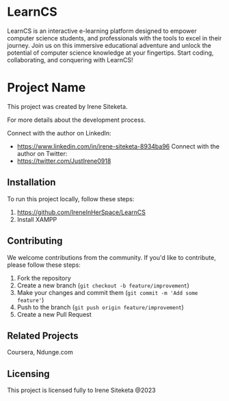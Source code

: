 # LearnCS
LearnCS is an interactive e-learning platform designed to empower computer science students, and professionals with the tools to excel in their journey. Join us on this immersive educational adventure and unlock the potential of computer science knowledge at your fingertips. Start coding, collaborating, and conquering with LearnCS! 
# Project Name

This project was created by Irene Siteketa. 

For more details about the development process. 

Connect with the author on LinkedIn:
- https://www.linkedin.com/in/irene-siteketa-8934ba96
Connect with the author on Twitter:
- https://twitter.com/JustIrene0918

## Installation

To run this project locally, follow these steps:

1. https://github.com/IreneInHerSpace/LearnCS
2. Install XAMPP 
   

## Contributing

We welcome contributions from the community. If you'd like to contribute, please follow these steps:

1. Fork the repository
2. Create a new branch (`git checkout -b feature/improvement`)
3. Make your changes and commit them (`git commit -m 'Add some feature'`)
4. Push to the branch (`git push origin feature/improvement`)
5. Create a new Pull Request

## Related Projects

Coursera, Ndunge.com

## Licensing

This project is licensed fully to Irene Siteketa @2023

